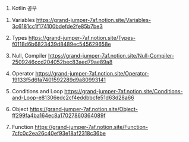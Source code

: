 1. Kotlin 공부

1) Variables
https://grand-jumper-7af.notion.site/Variables-3c6181cc1f174100bdefde2fe85b7be3

2) Types
https://grand-jumper-7af.notion.site/Types-f0118d6b6823439d8489ec545629658e

3) Null, Compiler
https://grand-jumper-7af.notion.site/Null-Compiler-2509246ccd204052bec83aed79ae89a8

4) Operator
https://grand-jumper-7af.notion.site/Operator-19133f5d6fa7401592289d9a80993141

5) Conditions and Loop
https://grand-jumper-7af.notion.site/Conditions-and-Loop-e81306edc2cf4eddbbcfe51d63d28a66

6) Object
https://grand-jumper-7af.notion.site/Object-ff299fa4ba164ec8a17027860364089f

7) Function
https://grand-jumper-7af.notion.site/Function-7cfc0c2ea26c40ef93e18af2318c36be
